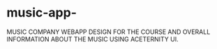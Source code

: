 # music-app-
MUSIC COMPANY WEBAPP DESIGN FOR THE COURSE AND OVERALL INFORMATION ABOUT THE MUSIC USING ACETERNITY UI.
